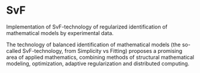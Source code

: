 # SvF
Implementation of SvF-technology of regularized identification of mathematical models by experimental data.

The technology of balanced identification of mathematical models (the so-called SvF-technology, from Simplicity vs Fitting) proposes a promising area of applied mathematics, combining methods of structural mathematical modeling, optimization, adaptive regularization and distributed computing.
